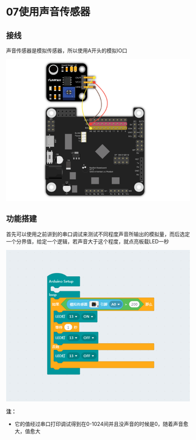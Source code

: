 # 07使用声音传感器

## 接线

声音传感器是模拟传感器，所以使用A开头的模拟IO口

![](./mic/m_jie_1.png)

## 功能搭建

首先可以使用之前讲到的串口调试来测试不同程度声音所输出的模拟量，而后选定一个分界值，给定一个逻辑，若声音大于这个程度，就点亮板载LED一秒


![](./mic/m_1.png)

__注：__



- 它的值经过串口打印调试得到在0-1024间并且没声音的时候是0，随着声音愈大，值愈大
